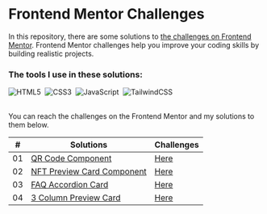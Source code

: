 # Frontend Mentor Challenges

In this repository, there are some solutions to [the challenges on Frontend Mentor](https://www.frontendmentor.io/challenges). Frontend Mentor challenges help you improve your coding skills by building realistic projects.

### The tools I use in these solutions:

![HTML5](https://img.shields.io/badge/-HTML5-E34F26?style=for-the-badge&logo=html5&logoColor=white)&nbsp;
![CSS3](https://img.shields.io/badge/-CSS3-1572B6?style=for-the-badge&logo=css3)&nbsp;
![JavaScript](https://img.shields.io/badge/Javascript-F7DF1E.svg?style=for-the-badge&logo=javascript&logoColor=black)&nbsp;
![TailwindCSS](https://img.shields.io/badge/-Tailwind_CSS-38B2AC?style=for-the-badge&logo=tailwind-css&logoColor=white)&nbsp;

<!--

![React](https://img.shields.io/badge/-React-%23404d59?style=for-the-badge&logo=react)&nbsp;
![Sass](https://img.shields.io/badge/-Sass-CC6699?style=for-the-badge&logo=sass&logoColor=white)&nbsp;
-->

<br>
You can reach the challenges on the Frontend Mentor and my solutions to them below.

<br>

|  #  | Solutions                                                                                                               | Challenges                                                                                                      |
| :-: | ----------------------------------------------------------------------------------------------------------------------- | --------------------------------------------------------------------------------------------------------------- |
| 01  | [QR Code Component](https://github.com/ecemgo/frontend-mentor-challenges/tree/main/qr-code-component)                   | [Here](https://www.frontendmentor.io/solutions/responsive-qr-code-box-using-vanilla-css-and-flexbox-ByUgq_WyGU) |
| 02  | [NFT Preview Card Component](https://github.com/ecemgo/frontend-mentor-challenges/tree/main/nft-preview-card)           | [Here](https://www.frontendmentor.io/solutions/responsive-nft-preview-card-by-using-tailwind-css-k0tys-rxYQ)    |
| 03  | [FAQ Accordion Card](https://github.com/ecemgo/frontend-mentor-challenges/tree/main/faq-accordion-card)                 | [Here](https://www.frontendmentor.io/solutions/responsive-faq-accordion-card-by-using-tailwind-css-and-flexbox-5cwGSkmxwg)    |
| 04  | [3 Column Preview Card](https://github.com/ecemgo/frontend-mentor-challenges/tree/main/3-column-preview-card)           | [Here](https://www.frontendmentor.io/solutions/responsive-preview-card-by-using-tailwind-css-IE8f1ynnis)    |
